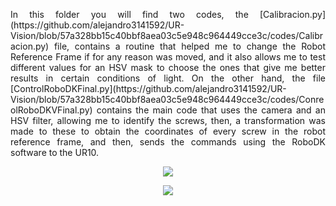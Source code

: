 <p align="justify">
In this folder you will find two codes, the [Calibracion.py](https://github.com/alejandro3141592/UR-Vision/blob/57a328bb15c40bbf8aea03c5e948c964449cce3c/codes/Calibracion.py) file, contains a routine that helped me to change the Robot Reference Frame if for any reason was moved, and it also allows me to test different values for an HSV mask to choose the ones that give me better results in certain conditions of light.
On the other hand, the file [ControlRoboDKFinal.py](https://github.com/alejandro3141592/UR-Vision/blob/57a328bb15c40bbf8aea03c5e948c964449cce3c/codes/ConreolRoboDKVFinal.py) contains the main code that uses the camera and an HSV filter, allowing me to identify the screws, then, a transformation was made to these to obtain the coordinates of every screw in the robot reference frame, and then, sends the commands using the RoboDK software to the UR10.
</p>

<p align="center">
<img src="https://github.com/alejandro3141592/UR-Vision/assets/132953325/83f8ced3-18b9-4154-ab9b-d5f354dcc65d"/>
</p>

<p align="center">
<img src="https://github.com/alejandro3141592/UR-Vision/assets/132953325/8561b525-4b30-4385-9568-ac1cfa41b130"/>
</p>

